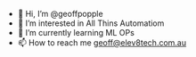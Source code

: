 - 👋 Hi, I’m @geoffpopple
- 👀 I’m interested in All Thins Automatiom
- 🌱 I’m currently learning ML OPs
- 📫 How to reach me geoff@elev8tech.com.au

<!---
geoffpopple/geoffpopple is a ✨ special ✨ repository because its `README.md` (this file) appears on your GitHub profile.
You can click the Preview link to take a look at your changes.
--->
